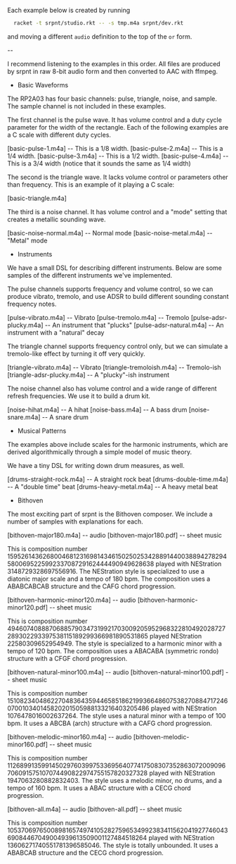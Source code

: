 Each example below is created by running

```sh
  racket -t srpnt/studio.rkt -- -s tmp.m4a srpnt/dev.rkt
```

and moving a different `audio` definition to the top of the `or` form.

--

I recommend listening to the examples in this order. All files are
produced by srpnt in raw 8-bit audio form and then converted to AAC
with ffmpeg.

* Basic Waveforms

The RP2A03 has four basic channels: pulse, triangle, noise, and
sample. The sample channel is not included in these examples.

The first channel is the pulse wave. It has volume control and a
duty cycle parameter for the width of the rectangle. Each of the
following examples are a C scale with different duty cycles.

[basic-pulse-1.m4a] -- This is a 1/8 width.
[basic-pulse-2.m4a] -- This is a 1/4 width.
[basic-pulse-3.m4a] -- This is a 1/2 width.
[basic-pulse-4.m4a] -- This is a 3/4 width (notice that it sounds the
same as 1/4 width)

The second is the triangle wave. It lacks volume control or parameters
other than frequency. This is an example of it playing a C scale:

[basic-triangle.m4a]

The third is a noise channel. It has volume control and a "mode"
setting that creates a metallic sounding wave.

[basic-noise-normal.m4a] -- Normal mode
[basic-noise-metal.m4a] -- "Metal" mode

* Instruments

We have a small DSL for describing different instruments. Below are
some samples of the different instruments we've implemented.

The pulse channels supports frequency and volume control, so we can
produce vibrato, tremolo, and use ADSR to build different sounding
constant frequency notes.

[pulse-vibrato.m4a] -- Vibrato
[pulse-tremolo.m4a] -- Tremolo
[pulse-adsr-plucky.m4a] -- An instrument that "plucks"
[pulse-adsr-natural.m4a] -- An instrument with a "natural" decay

The triangle channel supports frequency control only, but we can
simulate a tremolo-like effect by turning it off very quickly.

[triangle-vibrato.m4a] -- Vibrato
[triangle-tremoloish.m4a] -- Tremolo-ish
[triangle-adsr-plucky.m4a] -- A "plucky"-ish instrument

The noise channel also has volume control and a wide range of
different refresh frequencies. We use it to build a drum kit.

[noise-hihat.m4a] -- A hihat
[noise-bass.m4a] -- A bass drum
[noise-snare.m4a] -- A snare drum

* Musical Patterns

The examples above include scales for the harmonic instruments, which
are derived algorithmically through a simple model of music theory.

We have a tiny DSL for writing down drum measures, as well.

[drums-straight-rock.m4a] -- A straight rock beat
[drums-double-time.m4a] -- A "double time" beat
[drums-heavy-metal.m4a] -- A heavy metal beat

* Bithoven

The most exciting part of srpnt is the Bithoven composer. We include a
number of samples with explanations for each.

[bithoven-major180.m4a] -- audio
[bithoven-major180.pdf] -- sheet music

This is composition number
159526143626800468123169814346150250253428891440038894278294580069522599233708729162444490949628638
played with NEStration 3148729328697556916. The NEStration style is
specialized to use a diatonic major scale and a tempo of 180 bpm. The
composition uses a ABABCABCAB structure and the CAFG chord
progression.

[bithoven-harmonic-minor120.m4a] -- audio
[bithoven-harmonic-minor120.pdf] -- sheet music

This is composition number
49460740888706885790347319921703009205952968322810492028727289302293397538115189299366981890531865
played NEStration 22580309652954949. The style is specialized to a
harmonic minor with a tempo of 120 bpm. The composition uses a ABACABA
(symmetric rondo) structure with a CFGF chord progression.

[bithoven-natural-minor100.m4a] -- audio
[bithoven-natural-minor100.pdf] -- sheet music

This is composition number
151082340486227048364359446585186219936648607538270884717246070010340145820201505988133216403205486
played with NEStration 1076478016002637264. The style uses a natural
minor with a tempo of 100 bpm. It uses a ABCBA (arch) structure with a
CAFG chord progression.

[bithoven-melodic-minor160.m4a] -- audio
[bithoven-melodic-minor160.pdf] -- sheet music

This is composition number
112689913599145029760399753369564077417508307352863072009096706091575107074490822974755157820327328
played with NEStration 1947063280882832403. The style uses a melodic
minor, no drums, and a tempo of 160 bpm. It uses a ABAC structure with
a CECG chord progression.

[bithoven-all.m4a] -- audio
[bithoven-all.pdf] -- sheet music

This is composition number
105370697650089816574974105282759653499238341156204192774604369084467049004939613509001127484518264
played with NEStration 13606271740551781396585046. The style is
totally unbounded. It uses a ABABCAB structure and the CECG chord
progression.

